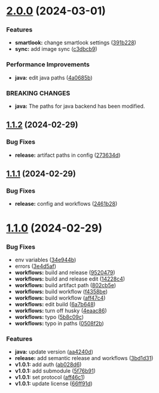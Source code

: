 # [2.0.0](https://github.com/histopathology-image-annotation-tool/hiat-app/compare/v1.1.2...v2.0.0) (2024-03-01)


### Features

* **smartlook:** change smartlook settings ([391b228](https://github.com/histopathology-image-annotation-tool/hiat-app/commit/391b22827bf58cdfb4da0ebe4f35db756f7f61da))
* **sync:** add image sync ([c3dbcb9](https://github.com/histopathology-image-annotation-tool/hiat-app/commit/c3dbcb9b8256dbb464d506440162cd037ecc762c))


### Performance Improvements

* **java:** edit java paths ([4a0685b](https://github.com/histopathology-image-annotation-tool/hiat-app/commit/4a0685beffd69c552847ab57f0db9525acc78354))


### BREAKING CHANGES

* **java:** The paths for java backend has been modified.

## [1.1.2](https://github.com/histopathology-image-annotation-tool/hiat-app/compare/v1.1.1...v1.1.2) (2024-02-29)


### Bug Fixes

* **release:** artifact paths in config ([273634d](https://github.com/histopathology-image-annotation-tool/hiat-app/commit/273634d0027e61b35d906e18859128ed11a5b416))

## [1.1.1](https://github.com/histopathology-image-annotation-tool/hiat-app/compare/v1.1.0...v1.1.1) (2024-02-29)


### Bug Fixes

* **release:** config and workflows ([2461b28](https://github.com/histopathology-image-annotation-tool/hiat-app/commit/2461b287453c4fbe8bbb096d528c6faa54817b38))

# [1.1.0](https://github.com/histopathology-image-annotation-tool/hiat-app/compare/v1.0.0...v1.1.0) (2024-02-29)


### Bug Fixes

* env variables ([34e944b](https://github.com/histopathology-image-annotation-tool/hiat-app/commit/34e944b8790c19d06c5a16ac7d6eaba480e1b51a))
* errors ([3e4d5af](https://github.com/histopathology-image-annotation-tool/hiat-app/commit/3e4d5af429e0fb6a5ce66f68f436415a3936f27c))
* **workflows:** build and release ([9520479](https://github.com/histopathology-image-annotation-tool/hiat-app/commit/9520479e4db38508ea79df8cc9ad35c6d66db045))
* **workflows:** build and release edit ([14228c4](https://github.com/histopathology-image-annotation-tool/hiat-app/commit/14228c478076abbdc09e4700d437978d7afe55ff))
* **workflows:** build artifact path ([802cb5e](https://github.com/histopathology-image-annotation-tool/hiat-app/commit/802cb5edd7004dc6db90232aac09b668aa621071))
* **workflows:** build workflow ([f4358be](https://github.com/histopathology-image-annotation-tool/hiat-app/commit/f4358be379b9312c70661571605f378c1a428626))
* **workflows:** build workflow ([aff47c4](https://github.com/histopathology-image-annotation-tool/hiat-app/commit/aff47c4c348ef45c8d94e2bdab13ee0878c7b1f3))
* **workflows:** edit build ([6a7b648](https://github.com/histopathology-image-annotation-tool/hiat-app/commit/6a7b64811997332cd029081df8226cd8ace2ad4c))
* **workflows:** turn off husky ([4eaac86](https://github.com/histopathology-image-annotation-tool/hiat-app/commit/4eaac86388c1b43b6037376f9a68830e4823ed68))
* **workflows:** typo ([5b8c09c](https://github.com/histopathology-image-annotation-tool/hiat-app/commit/5b8c09c59021795d875befd1fb84aec593db83f0))
* **workflows:** typo in paths ([0508f2b](https://github.com/histopathology-image-annotation-tool/hiat-app/commit/0508f2bb30c81e585ad3ea04e1bdaff52a8c5661))


### Features

* **java:** update version ([aa4240d](https://github.com/histopathology-image-annotation-tool/hiat-app/commit/aa4240dc2b1766f73cb6ea26090d8365a62df812))
* **release:** add semantic release and workflows ([3bd1d31](https://github.com/histopathology-image-annotation-tool/hiat-app/commit/3bd1d3195b033a5a503b7397e7d06861e14924f9))
* **v1.0.1:** add auth ([ab028d6](https://github.com/histopathology-image-annotation-tool/hiat-app/commit/ab028d61f790858b5f52f575971c8be28e3e9d17))
* **v1.0.1:** add submodule ([5f76b91](https://github.com/histopathology-image-annotation-tool/hiat-app/commit/5f76b916259c820f5034507cd3a3a67d0e620e3d))
* **v1.0.1:** set protocol ([aff46c1](https://github.com/histopathology-image-annotation-tool/hiat-app/commit/aff46c1b0afdf4f439606fc0c894451fe8821878))
* **v1.0.1:** update license ([66ff91d](https://github.com/histopathology-image-annotation-tool/hiat-app/commit/66ff91d4047b86f7ddc239fb0b67bbd4564f330c))
